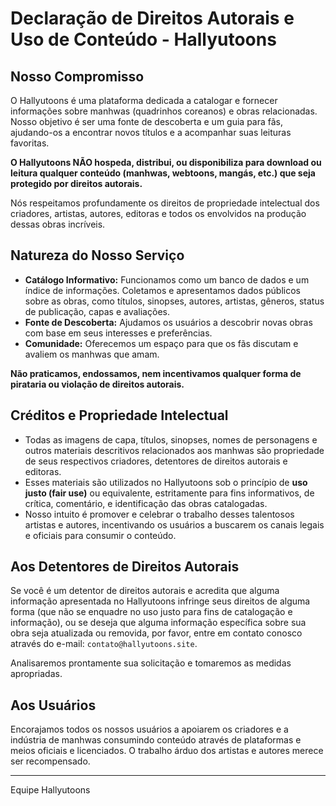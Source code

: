 # Declaração de Direitos Autorais e Uso de Conteúdo - Hallyutoons

## Nosso Compromisso

O Hallyutoons é uma plataforma dedicada a catalogar e fornecer informações sobre manhwas (quadrinhos coreanos) e obras relacionadas. Nosso objetivo é ser uma fonte de descoberta e um guia para fãs, ajudando-os a encontrar novos títulos e a acompanhar suas leituras favoritas.

**O Hallyutoons NÃO hospeda, distribui, ou disponibiliza para download ou leitura qualquer conteúdo (manhwas, webtoons, mangás, etc.) que seja protegido por direitos autorais.**

Nós respeitamos profundamente os direitos de propriedade intelectual dos criadores, artistas, autores, editoras e todos os envolvidos na produção dessas obras incríveis.

## Natureza do Nosso Serviço

*   **Catálogo Informativo:** Funcionamos como um banco de dados e um índice de informações. Coletamos e apresentamos dados públicos sobre as obras, como títulos, sinopses, autores, artistas, gêneros, status de publicação, capas e avaliações.
*   **Fonte de Descoberta:** Ajudamos os usuários a descobrir novas obras com base em seus interesses e preferências.
*   **Comunidade:** Oferecemos um espaço para que os fãs discutam e avaliem os manhwas que amam.

**Não praticamos, endossamos, nem incentivamos qualquer forma de pirataria ou violação de direitos autorais.**

## Créditos e Propriedade Intelectual

*   Todas as imagens de capa, títulos, sinopses, nomes de personagens e outros materiais descritivos relacionados aos manhwas são propriedade de seus respectivos criadores, detentores de direitos autorais e editoras.
*   Esses materiais são utilizados no Hallyutoons sob o princípio de **uso justo (fair use)** ou equivalente, estritamente para fins informativos, de crítica, comentário, e identificação das obras catalogadas.
*   Nosso intuito é promover e celebrar o trabalho desses talentosos artistas e autores, incentivando os usuários a buscarem os canais legais e oficiais para consumir o conteúdo.

## Aos Detentores de Direitos Autorais

Se você é um detentor de direitos autorais e acredita que alguma informação apresentada no Hallyutoons infringe seus direitos de alguma forma (que não se enquadre no uso justo para fins de catalogação e informação), ou se deseja que alguma informação específica sobre sua obra seja atualizada ou removida, por favor, entre em contato conosco através do e-mail: `contato@hallyutoons.site`.

Analisaremos prontamente sua solicitação e tomaremos as medidas apropriadas.

## Aos Usuários

Encorajamos todos os nossos usuários a apoiarem os criadores e a indústria de manhwas consumindo conteúdo através de plataformas e meios oficiais e licenciados. O trabalho árduo dos artistas e autores merece ser recompensado.

---

Equipe Hallyutoons
